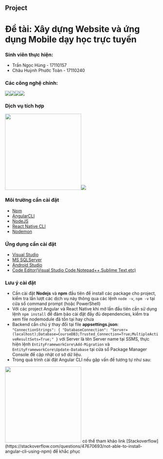## Project
# Đề tài: Xây dựng Website và ứng dụng Mobile dạy học trực tuyến
### Sinh viên thực hiện:
 - Trần Ngọc Hùng - 17110157
 - Châu Huỳnh Phước Toàn - 17110240
### Các công nghệ chính:
 <img src="https://tecnoinfluencia.com/images/skill/angular.png"><img src="https://img.stackshare.io/service/11331/asp.net-core.png"><img src="https://encrypted-tbn0.gstatic.com/images?q=tbn:ANd9GcRPw7e1oXI5SnkykpcQkyJR2ymbSMs0XS4dDuZojsvzV0rNP6k6nLkrLpMD0PMXVltIMxk&usqp=CAU"><img src="https://blog.sqlauthority.com/wp-content/uploads/2008/12/ssms.png">
### Dịch vụ tích hợp
 <img src="https://encrypted-tbn0.gstatic.com/images?q=tbn:ANd9GcQuE9FuOXpXVrii1YRbxD8QPtuMM75Fgd08e2OUooIKkpNl0uzLpmpt9H_IIBYeOctUSic&usqp=CAU" with=250 height=250><img src="https://uploads-ssl.webflow.com/604f786ed522e2678a3bfa51/60a100f7f6a610373446f9fb_PayPal.png">
### Môi trường cần cài đặt 
 - [Npm](https://docs.npmjs.com/downloading-and-installing-node-js-and-npm)
 - [AngularCLI](https://angular.io/)
 - [NodeJS](https://nodejs.org/en/)
 - [React Native CLI](https://reactnative.dev/docs/environment-setup)
 - [Nodemon](https://nodemon.io/)
### Ứng dụng cần cài đặt
 - [Visual Studio](https://visualstudio.microsoft.com/downloads/)
 - [MS SQLServer](https://www.microsoft.com/en-us/sql-server/sql-server-downloads)
 - [Android Studio](https://developer.android.com/studio)
 - [Code Editor(Visual Studio Code,Notepad++,Sublime Text,etc)](https://codelearn.io/sharing/top-10-code-editor-chat-cho-coder-nam-2020)
### Lưu ý cài đặt
 - Cần cài đặt **Nodejs** và **npm** đầu tiên để install các package cho project, kiểm tra lần lượt các dịch vụ này thông qua các lệnh ```node -v```, ```npm -v``` tại cửa sổ command prompt (hoặc PowerShell)
 - Với các project Angular và React Native khi mở lần đầu tiên cần sử dụng lệnh ```npm install``` để đảm bảo cài đặt đầy đủ dependencies, kiểm tra xem file nodemodule đã tồn tại hay chưa
 - Backend cần chú ý thay đổi tại file **appsettings.json**: ```"ConnectionStrings": {
    "DatabaseConnection": "Server=(localhost);Database=CourseDB3;Trusted_Connection=True;MultipleActiveResultSets=True;"
  }```
 với Server là tên Server name tại SSMS, thực hiện lệnh ```EntityFrameworkCore\Add-Migration``` và ```EntityFrameworkCore\Update-Database``` tại cửa sổ Package Manager Console để cập nhật cơ sở dữ liệu.
 - Trong quá trình cài đặt Angular CLI nếu gặp vấn đề tương tự như sau:
  <img src="https://i.stack.imgur.com/WE29s.png" with=250 height=250>
 có thể tham khảo link [Stackoverflow](https://stackoverflow.com/questions/47670693/not-able-to-install-angular-cli-using-npm) để khắc phục
 
